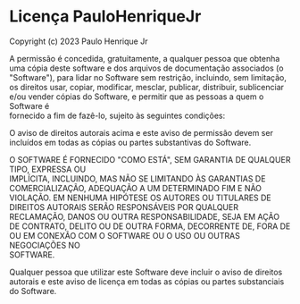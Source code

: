 # Licença PauloHenriqueJr

Copyright (c) 2023 Paulo Henrique Jr  

A permissão é concedida, gratuitamente, a qualquer pessoa que obtenha uma cópia
deste software e dos arquivos de documentação associados (o "Software"), para lidar
no Software sem restrição, incluindo, sem limitação, os direitos
usar, copiar, modificar, mesclar, publicar, distribuir, sublicenciar e/ou vender
cópias do Software, e permitir que as pessoas a quem o Software é  
fornecido a fim de fazê-lo, sujeito às seguintes condições:

O aviso de direitos autorais acima e este aviso de permissão devem ser incluídos em
todas as cópias ou partes substantivas do Software.  

O SOFTWARE É FORNECIDO "COMO ESTÁ", SEM GARANTIA DE QUALQUER TIPO, EXPRESSA OU  
IMPLÍCITA, INCLUINDO, MAS NÃO SE LIMITANDO ÀS GARANTIAS DE COMERCIALIZAÇÃO,
ADEQUAÇÃO A UM DETERMINADO FIM E NÃO VIOLAÇÃO. EM NENHUMA HIPÓTESE OS
AUTORES OU TITULARES DE DIREITOS AUTORAIS SERÃO RESPONSÁVEIS POR QUALQUER RECLAMAÇÃO, DANOS OU OUTRA
RESPONSABILIDADE, SEJA EM AÇÃO DE CONTRATO, DELITO OU DE OUTRA FORMA, DECORRENTE DE,
FORA DE OU EM CONEXÃO COM O SOFTWARE OU O USO OU OUTRAS NEGOCIAÇÕES NO  
SOFTWARE.

Qualquer pessoa que utilizar este Software deve incluir o aviso de direitos autorais e
este aviso de licença em todas as cópias ou partes substanciais do Software.